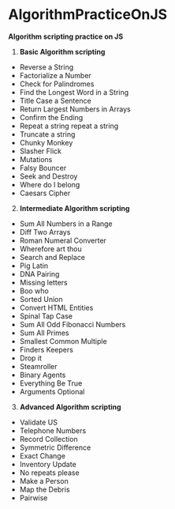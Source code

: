 # AlgorithmPracticeOnJS
**Algorithm scripting practice on JS**

1. **Basic Algorithm scripting**
  -  Reverse a String
  -  Factorialize a Number
  -  Check for Palindromes 
  -  Find the Longest Word in a String
  -  Title Case a Sentence 
  -  Return Largest Numbers in Arrays
  -  Confirm the Ending 
  -  Repeat a string repeat a string
  -  Truncate a string
  -  Chunky Monkey  
  -  Slasher Flick 
  -  Mutations
  -  Falsy Bouncer
  -  Seek and Destroy 
  -  Where do I belong 
  -  Caesars Cipher
  
2. **Intermediate Algorithm scripting**
  -  Sum All Numbers in a Range
  -  Diff Two Arrays
  -  Roman Numeral Converter
  -  Wherefore art thou
  -  Search and Replace
  -  Pig Latin
  -  DNA Pairing
  -  Missing letters
  -  Boo who
  -  Sorted Union
  -  Convert HTML Entities
  -  Spinal Tap Case
  -  Sum All Odd Fibonacci Numbers
  -  Sum All Primes
  -  Smallest Common Multiple
  -  Finders Keepers
  -  Drop it
  -  Steamroller
  -  Binary Agents
  -  Everything Be True
  -  Arguments Optional
 
3. **Advanced Algorithm scripting**
  -  Validate US
  -  Telephone Numbers
  -  Record Collection
  -  Symmetric Difference
  -  Exact Change
  -  Inventory Update
  -  No repeats please
  -  Make a Person
  -  Map the Debris
  -  Pairwise





